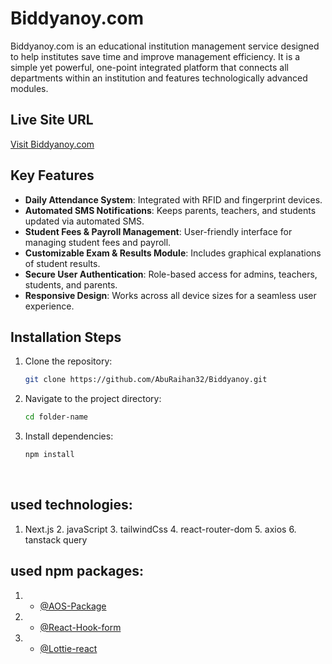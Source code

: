 
<!-- Information i added -->

# Biddyanoy.com

Biddyanoy.com is an educational institution management service designed to help institutes save time and improve management efficiency. It is a simple yet powerful, one-point integrated platform that connects all departments within an institution and features technologically advanced modules.

## Live Site URL

[Visit Biddyanoy.com](https://biddyanoy.vercel.app)



## Key Features

- **Daily Attendance System**: Integrated with RFID and fingerprint devices.
- **Automated SMS Notifications**: Keeps parents, teachers, and students updated via automated SMS.
- **Student Fees & Payroll Management**: User-friendly interface for managing student fees and payroll.
- **Customizable Exam & Results Module**: Includes graphical explanations of student results.
- **Secure User Authentication**: Role-based access for admins, teachers, students, and parents.
- **Responsive Design**: Works across all device sizes for a seamless user experience.
 
## Installation Steps

1. Clone the repository:
    ```sh
    git clone https://github.com/AbuRaihan32/Biddyanoy.git
    ```
2. Navigate to the project directory:
    ```sh
    cd folder-name
    ```
3. Install dependencies:
    ```sh
    npm install
    ```
 
 <br/>

## used technologies:
   1. Next.js     2. javaScript    3. tailwindCss      4. react-router-dom    5. axios    6. tanstack query


## used npm packages:
1. - [@AOS-Package](https://www.npmjs.com/package/aos) 
2. - [@React-Hook-form](https://react-hook-form.com/) 
3. - [@Lottie-react](https://react-hook-form.com/)



